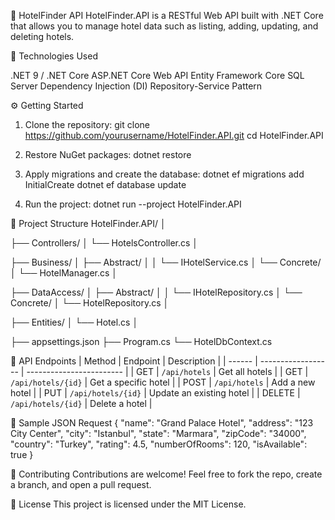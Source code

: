 🏨 HotelFinder API
HotelFinder.API is a RESTful Web API built with .NET Core that allows you to manage hotel data such as listing, adding, updating, and deleting hotels.

📌 Technologies Used

.NET 9 / .NET Core
ASP.NET Core Web API
Entity Framework Core
SQL Server
Dependency Injection (DI)
Repository-Service Pattern

⚙️ Getting Started
1. Clone the repository:
git clone https://github.com/yourusername/HotelFinder.API.git
cd HotelFinder.API

2. Restore NuGet packages:
dotnet restore

3. Apply migrations and create the database:
dotnet ef migrations add InitialCreate
dotnet ef database update

4. Run the project:
dotnet run --project HotelFinder.API

📁 Project Structure
HotelFinder.API/
│

├── Controllers/
│   └── HotelsController.cs
│

├── Business/
│   ├── Abstract/
│   │   └── IHotelService.cs
│   └── Concrete/
│       └── HotelManager.cs
│

├── DataAccess/
│   ├── Abstract/
│   │   └── IHotelRepository.cs
│   └── Concrete/
│       └── HotelRepository.cs
│

├── Entities/
│   └── Hotel.cs
│

├── appsettings.json
├── Program.cs
└── HotelDbContext.cs

📮 API Endpoints
| Method | Endpoint           | Description              |
| ------ | ------------------ | ------------------------ |
| GET    | `/api/hotels`      | Get all hotels           |
| GET    | `/api/hotels/{id}` | Get a specific hotel     |
| POST   | `/api/hotels`      | Add a new hotel          |
| PUT    | `/api/hotels/{id}` | Update an existing hotel |
| DELETE | `/api/hotels/{id}` | Delete a hotel           |


📌 Sample JSON Request
{
  "name": "Grand Palace Hotel",
  "address": "123 City Center",
  "city": "Istanbul",
  "state": "Marmara",
  "zipCode": "34000",
  "country": "Turkey",
  "rating": 4.5,
  "numberOfRooms": 120,
  "isAvailable": true
}

🤝 Contributing
Contributions are welcome! Feel free to fork the repo, create a branch, and open a pull request.

📄 License
This project is licensed under the MIT License.

